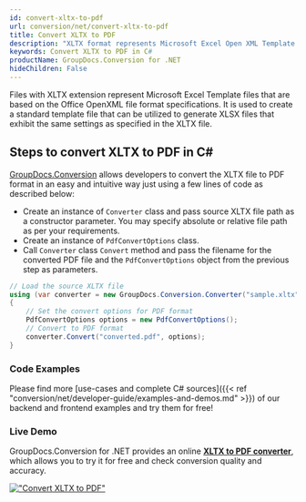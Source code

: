 ```yaml
---
id: convert-xltx-to-pdf
url: conversion/net/convert-xltx-to-pdf
title: Convert XLTX to PDF
description: "XLTX format represents Microsoft Excel Open XML Template with .xltx extension. Learn how to convert XLTX to PDF file programmatically in C# language using GroupDocs.Conversion for .NET library."
keywords: Convert XLTX to PDF in C#
productName: GroupDocs.Conversion for .NET
hideChildren: False
---
```


Files with XLTX extension represent Microsoft Excel Template files that are based on the Office OpenXML file format specifications. It is used to create a standard template file that can be utilized to generate XLSX files that exhibit the same settings as specified in the XLTX file.

## Steps to convert XLTX to PDF in C#

[GroupDocs.Conversion](https://products.groupdocs.com/conversion/net) allows developers to convert the XLTX file to PDF format in an easy and intuitive way just using a few lines of code as described below:

* Create an instance of `Converter` class and pass source XLTX file path as a constructor parameter. You may specify absolute or relative file path as per your requirements. 
* Create an instance of `PdfConvertOptions` class.
* Call `Converter` class `Convert` method and pass the filename for the converted PDF file and the `PdfConvertOptions` object from the previous step as parameters.

```csharp
// Load the source XLTX file
using (var converter = new GroupDocs.Conversion.Converter("sample.xltx"))
{
    // Set the convert options for PDF format
    PdfConvertOptions options = new PdfConvertOptions();
    // Convert to PDF format
    converter.Convert("converted.pdf", options);
}
```

### Code Examples

Please find more [use-cases and complete C# sources]({{< ref "conversion/net/developer-guide/examples-and-demos.md" >}}) of our backend and frontend examples and try them for free!

### Live Demo

GroupDocs.Conversion for .NET provides an online [**XLTX to PDF converter**](https://products.groupdocs.app/conversion/xltx-to-pdf), which allows you to try it for free and check conversion quality and accuracy.

[!["Convert XLTX to PDF"](conversion/net/images/convert-xltx-to-pdf.png)](https://products.groupdocs.app/conversion/xltx-to-pdf)
